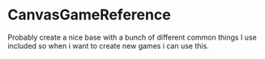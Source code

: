 # CanvasGameReference
Probably create a nice base with a bunch of different common things I use included so when i want to create new games i can use this.
